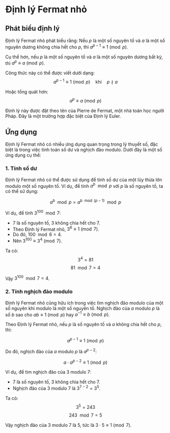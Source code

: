 # Định lý Fermat nhỏ

## Phát biểu định lý

Định lý Fermat nhỏ phát biểu rằng: Nếu $p$ là một số nguyên tố và $a$ là một số nguyên dương không chia hết cho $p$, thì $a^{p-1} \equiv 1 \pmod{p}$.

Cụ thể hơn, nếu $p$ là một số nguyên tố và $a$ là một số nguyên dương bất kỳ, thì $a^p \equiv a \pmod{p}$.

Công thức này có thể được viết dưới dạng:
$$a^{p-1} \equiv 1 \pmod{p} \quad \text{khi} \quad p \nmid a$$

Hoặc tổng quát hơn:
$$a^p \equiv a \pmod{p}$$

Định lý này được đặt theo tên của Pierre de Fermat, một nhà toán học người Pháp. Đây là một trường hợp đặc biệt của Định lý Euler.

## Ứng dụng

Định lý Fermat nhỏ có nhiều ứng dụng quan trọng trong lý thuyết số, đặc biệt là trong việc tính toán số dư và nghịch đảo modulo. Dưới đây là một số ứng dụng cụ thể:

### 1. Tính số dư

Định lý Fermat nhỏ có thể được sử dụng để tính số dư của một lũy thừa lớn modulo một số nguyên tố. Ví dụ, để tính $a^b \mod p$ với $p$ là số nguyên tố, ta có thể sử dụng:

$$a^b \mod p = a^{b \mod (p-1)} \mod p$$

Ví dụ, để tính $3^{100} \mod 7$:

- $7$ là số nguyên tố, $3$ không chia hết cho $7$.
- Theo Định lý Fermat nhỏ, $3^6 \equiv 1 \pmod{7}$.
- Do đó, $100 \mod 6 = 4$.
- Nên $3^{100} \equiv 3^4 \pmod{7}$.

Ta có:
$$3^4 = 81$$
$$81 \mod 7 = 4$$

Vậy $3^{100} \mod 7 = 4$.

### 2. Tính nghịch đảo modulo
Định lý Fermat nhỏ cũng hữu ích trong việc tìm nghịch đảo modulo của một số nguyên khi modulo là một số nguyên tố. Nghịch đảo của $a$ modulo $p$ là số $b$ sao cho $ab \equiv 1 \pmod{p}$ hay $a^{-1} \equiv b \pmod{p}$.

Theo Định lý Fermat nhỏ, nếu $p$ là số nguyên tố và $a$ không chia hết cho $p$, thì:

$$a^{p-1} \equiv 1 \pmod{p}$$

Do đó, nghịch đảo của $a$ modulo $p$ là $a^{p-2}$:

$$a \cdot a^{p-2} \equiv 1 \pmod{p}$$

Ví dụ, để tìm nghịch đảo của $3$ modulo $7$:

- $7$ là số nguyên tố, $3$ không chia hết cho $7$.
- Nghịch đảo của $3$ modulo $7$ là $3^{7-2} = 3^5$.

Ta có:
$$3^5 = 243$$
$$243 \mod 7 = 5$$

Vậy nghịch đảo của $3$ modulo $7$ là $5$, tức là $3 \cdot 5 \equiv 1 \pmod{7}$.
